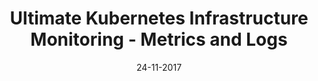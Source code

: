 ---
title: "Ultimate Kubernetes Infrastructure Monitoring - Metrics and Logs"

date: 24-11-2017

link: https://medium.com/deepaksood619/ultimate-kubernetes-infrastructure-monitoring-metrics-logs-c7b871d797bd

categories:
  - Technology

tags:
  - Kubernetes
  - Tutorial
  - Monitoring
---
